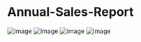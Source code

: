 # Annual-Sales-Report
![image](https://user-images.githubusercontent.com/78080611/233686690-4e6f2e62-2da6-4c53-8246-f2c0bad11940.png)
![image](https://user-images.githubusercontent.com/78080611/233687066-3b8f190f-3537-4f82-8a40-76e9e6eca510.png)
![image](https://user-images.githubusercontent.com/78080611/233687257-59bf33dd-095f-45f1-b50a-e9135043ed86.png)
![image](https://user-images.githubusercontent.com/78080611/233687524-d3d95c1e-e10d-482c-b00b-e1d435fd7203.png)
